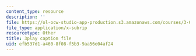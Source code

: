 ```yaml
---
content_type: resource
description: ''
file: https://ol-ocw-studio-app-production.s3.amazonaws.com/courses/3-091sc-introduction-to-solid-state-chemistry-fall-2010/efb537d1a4608f08f5b39aa56e04af24_FYJJHMLv9oM.srt
file_type: application/x-subrip
resourcetype: Other
title: 3play caption file
uid: efb537d1-a460-8f08-f5b3-9aa56e04af24
---
```

